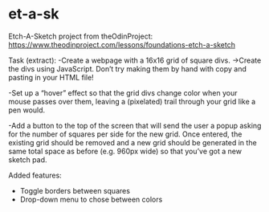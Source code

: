 # et-a-sk
Etch-A-Sketch project from theOdinProject:
https://www.theodinproject.com/lessons/foundations-etch-a-sketch

Task (extract):
-Create a webpage with a 16x16 grid of square divs.
  ->Create the divs using JavaScript. Don’t try making them by hand with copy and pasting in your HTML file!

-Set up a “hover” effect so that the grid divs change color when your mouse passes over them, leaving a (pixelated) trail through your grid like a pen would. 

-Add a button to the top of the screen that will send the user a popup asking for the number of squares per side for the new grid. Once entered, the existing grid should be removed and a new grid should be generated in the same total space as before (e.g. 960px wide) so that you’ve got a new sketch pad.

Added features:
- Toggle borders between squares
- Drop-down menu to chose between colors


